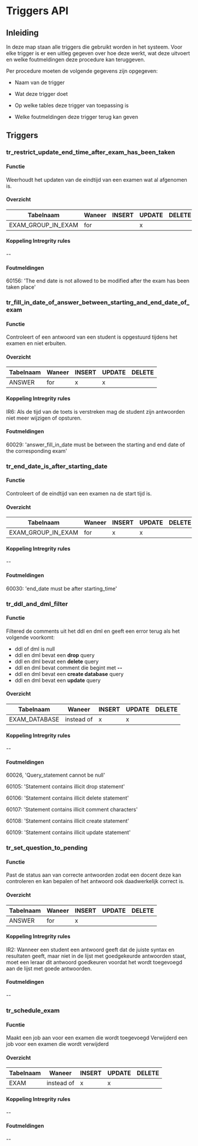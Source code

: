 # Triggers API

## Inleiding

In deze map staan alle triggers die gebruikt worden in het systeem. Voor elke
trigger is er een uitleg gegeven over hoe deze werkt, wat deze uitvoert en welke
foutmeldingen deze procedure kan teruggeven.

Per procedure moeten de volgende gegevens zijn opgegeven:

-   Naam van de trigger

-   Wat deze trigger doet

-   Op welke tables deze trigger van toepassing is

-   Welke foutmeldingen deze trigger terug kan geven

## Triggers

### tr_restrict_update_end_time_after_exam_has_been_taken

#### Functie

Weerhoudt het updaten van de eindtijd van een examen wat al afgenomen is. 

#### Overzicht

| Tabelnaam          | Waneer | INSERT | UPDATE | DELETE |
|--------------------|--------|--------|--------|--------|
| EXAM_GROUP_IN_EXAM | for    |        |    x   |        |

#### Koppeling Intregrity rules

--

#### Foutmeldingen

60156: 'The end date is not allowed to be modified after the exam has been taken place'

### tr_fill_in_date_of_answer_between_starting_and_end_date_of_exam

#### Functie

Controleert of een antwoord van een student is opgestuurd tijdens het examen en niet erbuiten.

#### Overzicht

| Tabelnaam | Waneer | INSERT | UPDATE | DELETE |
|-----------|--------|--------|--------|--------|
| ANSWER    | for    |   x    |    x   |        |

#### Koppeling Intregrity rules

IR6: Als de tijd van de toets is verstreken mag de student zijn antwoorden niet meer wijzigen of opsturen.

#### Foutmeldingen

60029: 'answer_fill_in_date must be between the starting and end date of the corresponding exam'

### tr_end_date_is_after_starting_date

#### Functie

Controleert of de eindtijd van een examen na de start tijd is.

#### Overzicht

| Tabelnaam          | Waneer | INSERT | UPDATE | DELETE |
|--------------------|--------|--------|--------|--------|
| EXAM_GROUP_IN_EXAM | for    |   x    |    x   |        |

#### Koppeling Intregrity rules

--

#### Foutmeldingen

60030: 'end_date must be after starting_time'

### tr_ddl_and_dml_filter

#### Functie

Filtered de comments uit het ddl en dml en geeft een error terug als het volgende voorkomt:
- ddl of dml is null
- ddl en dml bevat een **drop** query
- ddl en dml bevat een **delete** query
- ddl en dml bevat comment die begint met **--**
- ddl en dml bevat een **create database** query
- ddl en dml bevat een **update** query

#### Overzicht

| Tabelnaam     | Waneer     | INSERT | UPDATE | DELETE |
|---------------|------------|--------|--------|--------|
| EXAM_DATABASE | instead of |   x    |    x   |        |

#### Koppeling Intregrity rules

--

#### Foutmeldingen

60026, 'Query_statement cannot be null'

60105: 'Statement contains illicit drop statement'

60106: 'Statement contains illicit delete statement'

60107: 'Statement contains illicit comment characters'

60108: 'Statement contains illicit create statement'

60109: 'Statement contains illicit update statement'

### tr_set_question_to_pending

#### Functie

Past de status aan van correcte antwoorden zodat een docent deze kan controleren en kan bepalen of het antwoord ook daadwerkelijk correct is.

#### Overzicht

| Tabelnaam | Waneer | INSERT | UPDATE | DELETE |
|-----------|--------|--------|--------|--------|
| ANSWER    | for    |   x    |        |        |

#### Koppeling Intregrity rules

IR2: Wanneer een student een antwoord geeft dat de juiste syntax en resultaten geeft, maar niet in de lijst met goedgekeurde antwoorden staat, moet een leraar dit antwoord goedkeuren voordat het wordt toegevoegd aan de lijst met goede antwoorden.

#### Foutmeldingen

--

### tr_schedule_exam

#### Fucntie 

Maakt een job aan voor een examen die wordt toegevoegd 
Verwijderd een job voor een examen die wordt verwijderd 

#### Overzicht

| Tabelnaam     | Waneer     | INSERT | UPDATE | DELETE |
|---------------|------------|--------|--------|--------|
| EXAM			| instead of |   x    |    x   |        |

#### Koppeling Intregrity rules

--

#### Foutmeldingen

--

